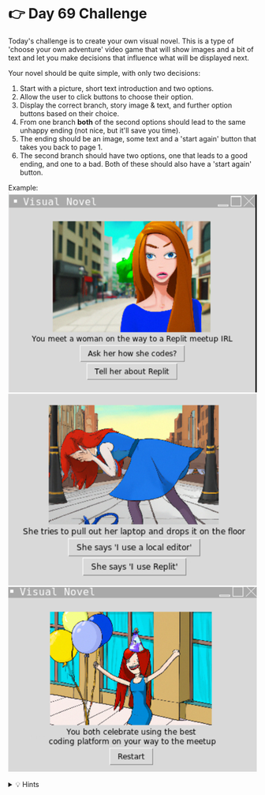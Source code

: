 # 👉 Day 69 Challenge

Today's challenge is to create your own visual novel. This is a type of 'choose your own adventure' video game that will show images and a bit of text and let you make decisions that influence what will be displayed next.



Your novel should be quite simple, with only two decisions:

1. Start with a picture, short text introduction and two options.
2. Allow the user to click buttons to choose their option.
3. Display the correct branch, story image & text, and further option buttons based on their choice.
4. From one branch **both** of the second options should lead to the same unhappy ending (not nice, but it'll save you time).
5. The ending should be an image, some text and a 'start again' button that takes you back to page 1.
6. The second branch should have two options, one that leads to a good ending, and one to a bad.  Both of these should also have a 'start again' button.


Example:
![](resources/01_challenge1.png)
![](resources/01_challenge2.png)
![](resources/01_challenge3.png)
<details> <summary> 💡 Hints </summary>
  
- Nothing big here. Just use subroutines for each of your pages and call them when neccessary.
- Create all of your images and text labels in the main program, but only pack them when they should appear.
- Don't forget to unpack the other page elements that should disappear.

</details>